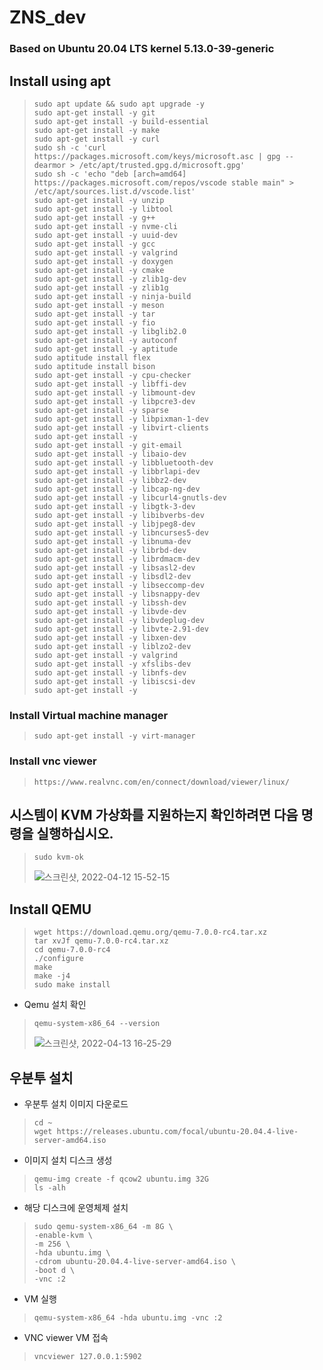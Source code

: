 # ZNS_dev

### Based on Ubuntu 20.04 LTS kernel 5.13.0-39-generic
## Install using apt
> ```
> sudo apt update && sudo apt upgrade -y
> sudo apt-get install -y git
> sudo apt-get install -y build-essential
> sudo apt-get install -y make
> sudo apt-get install -y curl
> sudo sh -c 'curl https://packages.microsoft.com/keys/microsoft.asc | gpg --dearmor > /etc/apt/trusted.gpg.d/microsoft.gpg'
> sudo sh -c 'echo "deb [arch=amd64] https://packages.microsoft.com/repos/vscode stable main" > /etc/apt/sources.list.d/vscode.list'
> sudo apt-get install -y unzip
> sudo apt-get install -y libtool
> sudo apt-get install -y g++
> sudo apt-get install -y nvme-cli
> sudo apt-get install -y uuid-dev
> sudo apt-get install -y gcc
> sudo apt-get install -y valgrind
> sudo apt-get install -y doxygen
> sudo apt-get install -y cmake
> sudo apt-get install -y zlib1g-dev
> sudo apt-get install -y zlib1g
> sudo apt-get install -y ninja-build
> sudo apt-get install -y meson
> sudo apt-get install -y tar
> sudo apt-get install -y fio
> sudo apt-get install -y libglib2.0
> sudo apt-get install -y autoconf
> sudo apt-get install -y aptitude
> sudo aptitude install flex
> sudo aptitude install bison
> sudo apt-get install -y cpu-checker
> sudo apt-get install -y libffi-dev
> sudo apt-get install -y libmount-dev
> sudo apt-get install -y libpcre3-dev
> sudo apt-get install -y sparse
> sudo apt-get install -y libpixman-1-dev
> sudo apt-get install -y libvirt-clients
> sudo apt-get install -y 
> sudo apt-get install -y git-email
> sudo apt-get install -y libaio-dev
> sudo apt-get install -y libbluetooth-dev
> sudo apt-get install -y libbrlapi-dev
> sudo apt-get install -y libbz2-dev
> sudo apt-get install -y libcap-ng-dev
> sudo apt-get install -y libcurl4-gnutls-dev
> sudo apt-get install -y libgtk-3-dev
> sudo apt-get install -y libibverbs-dev
> sudo apt-get install -y libjpeg8-dev
> sudo apt-get install -y libncurses5-dev
> sudo apt-get install -y libnuma-dev
> sudo apt-get install -y librbd-dev
> sudo apt-get install -y librdmacm-dev
> sudo apt-get install -y libsasl2-dev
> sudo apt-get install -y libsdl2-dev
> sudo apt-get install -y libseccomp-dev
> sudo apt-get install -y libsnappy-dev
> sudo apt-get install -y libssh-dev
> sudo apt-get install -y libvde-dev
> sudo apt-get install -y libvdeplug-dev
> sudo apt-get install -y libvte-2.91-dev
> sudo apt-get install -y libxen-dev
> sudo apt-get install -y liblzo2-dev
> sudo apt-get install -y valgrind
> sudo apt-get install -y xfslibs-dev 
> sudo apt-get install -y libnfs-dev
> sudo apt-get install -y libiscsi-dev
> sudo apt-get install -y 
> ```

### Install Virtual machine manager
> ```
> sudo apt-get install -y virt-manager
> ```

### Install vnc viewer
> ```
> https://www.realvnc.com/en/connect/download/viewer/linux/
> ```

## 시스템이 KVM 가상화를 지원하는지 확인하려면 다음 명령을 실행하십시오.
> ```
> sudo kvm-ok
> ```
> ![스크린샷, 2022-04-12 15-52-15](https://user-images.githubusercontent.com/45022422/162898916-5ef22325-386d-465e-8616-18ef1c0a957a.png)


## Install QEMU
> ```
> wget https://download.qemu.org/qemu-7.0.0-rc4.tar.xz
> tar xvJf qemu-7.0.0-rc4.tar.xz
> cd qemu-7.0.0-rc4
> ./configure
> make
> make -j4
> sudo make install
> ```

+ Qemu 설치 확인
> ```
> qemu-system-x86_64 --version
> ```
> ![스크린샷, 2022-04-13 16-25-29](https://user-images.githubusercontent.com/45022422/163122872-4e840566-4775-4b16-8486-17764b630229.png)

## 우분투 설치
+ 우분투 설치 이미지 다운로드
> ```
> cd ~
> wget https://releases.ubuntu.com/focal/ubuntu-20.04.4-live-server-amd64.iso
> ```
+ 이미지 설치 디스크 생성
> ```
> qemu-img create -f qcow2 ubuntu.img 32G
> ls -alh
> ```
+ 해당 디스크에 운영체제 설치
> ```
> sudo qemu-system-x86_64 -m 8G \
> -enable-kvm \
> -m 256 \
> -hda ubuntu.img \
> -cdrom ubuntu-20.04.4-live-server-amd64.iso \
> -boot d \
> -vnc :2
> ```
+ VM 실행
> ```
> qemu-system-x86_64 -hda ubuntu.img -vnc :2
> ```
+ VNC viewer VM 접속
> ```
> vncviewer 127.0.0.1:5902
> ```
